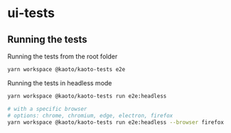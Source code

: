 # ui-tests

## Running the tests

Running the tests from the root folder

```bash
yarn workspace @kaoto/kaoto-tests e2e
```

Running the tests in headless mode

```bash
yarn workspace @kaoto/kaoto-tests run e2e:headless

# with a specific browser
# options: chrome, chromium, edge, electron, firefox
yarn workspace @kaoto/kaoto-tests run e2e:headless --browser firefox
```
